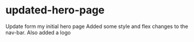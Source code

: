 # updated-hero-page
Update form my initial hero page
Added some style and flex changes to the nav-bar. Also added a logo
